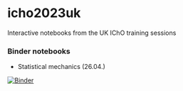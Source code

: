 # icho2023uk
Interactive notebooks from the UK IChO training sessions

### Binder notebooks

  * Statistical mechanics (26.04.)

[![Binder](https://mybinder.org/badge_logo.svg)](https://mybinder.org/v2/gh/GeorgeTrenins/icho2023uk/main?labpath=statmech_demo.ipynb)
